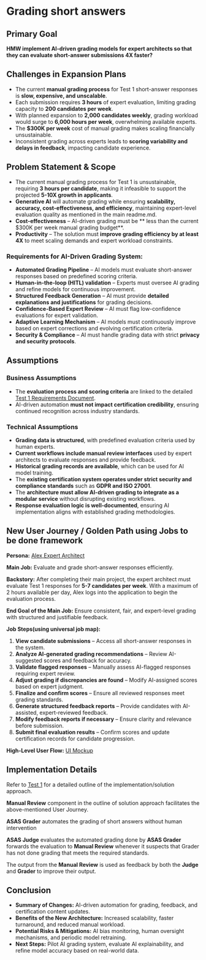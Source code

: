 # Grading short answers

## Primary Goal

**HMW implement AI-driven grading models for expert architects so that they can evaluate short-answer submissions 4X faster?**

## Challenges in Expansion Plans

- The current **manual grading process** for Test 1 short-answer responses is **slow, expensive, and unscalable**.
- Each submission requires **3 hours** of expert evaluation, limiting grading capacity to **200 candidates per week**.
- With planned expansion to **2,000 candidates weekly**, grading workload would surge to **6,000 hours per week**, overwhelming available experts.
- The **$300K per week** cost of manual grading makes scaling financially unsustainable.
- Inconsistent grading across experts leads to **scoring variability and delays in feedback**, impacting candidate experience.

## Problem Statement & Scope

- The current manual grading process for Test 1 is unsustainable, requiring **3 hours per candidate**, making it infeasible to support the projected **5-10X growth in applicants**.
- **Generative AI** will automate grading while ensuring **scalability, accuracy, cost-effectiveness, and efficiency**, maintaining expert-level evaluation quality as mentioned in the main readme.md.
- **Cost-effectiveness** – AI-driven grading must be ** less than the current $300K per week manual grading budget**.
- **Productivity** – The solution must **improve grading efficiency by at least 4X** to meet scaling demands and expert workload constraints.

### Requirements for AI-Driven Grading System:

- **Automated Grading Pipeline** – AI models must evaluate short-answer responses based on predefined scoring criteria.
- **Human-in-the-loop (HITL) validation** – Experts must oversee AI grading and refine models for continuous improvement.
- **Structured Feedback Generation** – AI must provide **detailed explanations and justifications** for grading decisions.
- **Confidence-Based Expert Review** – AI must flag low-confidence evaluations for expert validation.
- **Adaptive Learning Mechanism** – AI models must continuously improve based on expert corrections and evolving certification criteria.
- **Security & Compliance** – AI must handle grading data with strict **privacy and security protocols**.

## Assumptions

### Business Assumptions

- The **evaluation process and scoring criteria** are linked to the detailed [Test 1 Requirements Document](/business-requirements/test1-grading-process.md).
- AI-driven automation **must not impact certification credibility**, ensuring continued recognition across industry standards.

### Technical Assumptions

- **Grading data is structured**, with predefined evaluation criteria used by human experts.
- **Current workflows include manual review interfaces** used by expert architects to evaluate responses and provide feedback.
- **Historical grading records are available**, which can be used for AI model training.
- The **existing certification system operates under strict security and compliance standards** such as **GDPR and ISO 27001**.
- The **architecture must allow AI-driven grading to integrate as a modular service** without disrupting existing workflows.
- **Response evaluation logic is well-documented**, ensuring AI implementation aligns with established grading methodologies.

## New User Journey / Golden Path using Jobs to be done framework

**Persona:** [Alex,Expert Architect](/business-requirements/exper-architect-persona.md)

**Main Job:** Evaluate and grade short-answer responses efficiently.

**Backstory:** After completing their main project, the expert architect must evaluate Test 1 responses for **5-7 candidates per week**. With a maximum of 2 hours available per day, Alex logs into the application to begin the evaluation process.

**End Goal of the Main Job:** Ensure consistent, fair, and expert-level grading with structured and justifiable feedback.

**Job Steps(using universal job map):**

1. **View candidate submissions** – Access all short-answer responses in the system.
2. **Analyze AI-generated grading recommendations** – Review AI-suggested scores and feedback for accuracy.
3. **Validate flagged responses** – Manually assess AI-flagged responses requiring expert review.
4. **Adjust grading if discrepancies are found** – Modify AI-assigned scores based on expert judgment.
5. **Finalize and confirm scores** – Ensure all reviewed responses meet grading standards.
6. **Generate structured feedback reports** – Provide candidates with AI-assisted, expert-reviewed feedback.
7. **Modify feedback reports if necessary** – Ensure clarity and relevance before submission.
8. **Submit final evaluation results** – Confirm scores and update certification records for candidate progression.

**High-Level User Flow:** [UI Mockup](https://claude.site/artifacts/171451d1-e86e-4fbb-8ff2-ff98f4ae87d5?fullscreen=true)

## Implementation Details

Refer to [Test 1](/usecases/test1.md) for a detailed outline of the implementation/solution approach.

**Manual Review** component in the outline of solution approach facilitates the above-mentioned User Journey.

**ASAS Grader** automates the grading of short answers without human intervention

**ASAS Judge** evaluates the automated grading done by **ASAS Grader** forwards the evaluation to **Manual Review** whenever it suspects that Grader has not done grading that meets the required standards.

The output from the **Manual Review** is used as feedback by both the **Judge** and **Grader** to improve their output.

## Conclusion

- **Summary of Changes:** AI-driven automation for grading, feedback, and certification content updates.
- **Benefits of the New Architecture:** Increased scalability, faster turnaround, and reduced manual workload.
- **Potential Risks & Mitigations:** AI bias monitoring, human oversight mechanisms, and periodic model retraining.
- **Next Steps:** Pilot AI grading system, evaluate AI explainability, and refine model accuracy based on real-world data.
